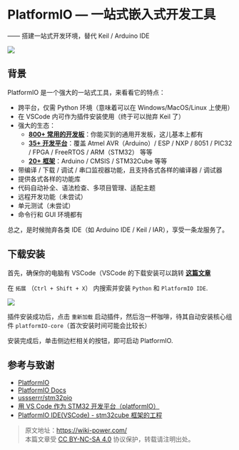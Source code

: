 # PlatformIO — 一站式嵌入式开发工具

—— 搭建一站式开发环境，替代 Keil / Arduino IDE

![](https://wiki-media-1253965369.cos.ap-guangzhou.myqcloud.com/img/20200531112801.png)

## 背景

PlatformIO 是一个强大的一站式工具，来看看它的特点：

- 跨平台，仅需 Python 环境（意味着可以在 Windows/MacOS/Linux 上使用）
- 在 VSCode 内可作为插件安装使用（终于可以抛弃 Keil 了）
- 强大的生态：
  - [**800+ 常用的开发板**](https://docs.platformio.org/en/latest/boards/index.html#boards)：你能买到的通用开发板，这儿基本上都有
  - [**35+ 开发平台**](https://docs.platformio.org/en/latest/platforms/index.html#platforms)：覆盖 Atmel AVR（Arduino）/ ESP / NXP / 8051 / PIC32 / FPGA / FreeRTOS / ARM（STM32） 等等
  - [**20+ 框架**](https://docs.platformio.org/en/latest/frameworks/index.html#frameworks)：Arduino / CMSIS / STM32Cube 等等
- 带编译 / 下载 / 调试 / 串口监视器功能，且支持各式各样的编译器 / 调试器
- 提供各式各样的功能库
- 代码自动补全、语法检查、多项目管理、适配主题
- 远程开发功能（未尝试）
- 单元测试（未尝试）
- 命令行和 GUI 环境都有

总之，是时候抛弃各类 IDE（如 Arduino IDE / Keil / IAR），享受一条龙服务了。

## 下载安装

首先，确保你的电脑有 VSCode（VSCode 的下载安装可以跳转 [**这篇文章**](https://wiki-power.com/VSCode生产力指南-环境配置)

在 `拓展` （`Ctrl + Shift + X`） 内搜索并安装 `Python` 和 `PlatformIO IDE`.

![](https://wiki-media-1253965369.cos.ap-guangzhou.myqcloud.com/img/20200531113916.png)

插件安装成功后，点击 `重新加载` 启动插件，然后泡一杯咖啡，待其自动安装核心组件 `platformIO-core`（首次安装时间可能会比较长）

安装完成后，单击侧边栏相关的按钮，即可启动 PlatformIO.

## 参考与致谢

- [PlatformIO](https://platformio.org/)
- [PlatformIO Docs](https://docs.platformio.org/en/latest/index.html)
- [ussserrr/stm32pio](https://github.com/ussserrr/stm32pio#requirements)
- [用 VS Code 作为 STM32 开发平台（platformIO）](https://www.jianshu.com/p/49cfa03d6164)
- [PlatformIO IDE(VSCode) - stm32cube 框架的工程](https://www.smslit.top/2019/08/24/platformio-stm32-cubemx/)

> 原文地址：<https://wiki-power.com/>  
> 本篇文章受 [CC BY-NC-SA 4.0](https://creativecommons.org/licenses/by/4.0/deed.zh) 协议保护，转载请注明出处。
